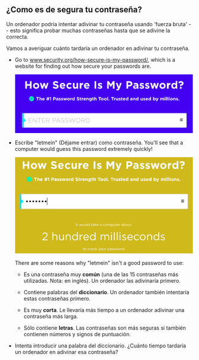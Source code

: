 ## ¿Como es de segura tu contraseña?

Un ordenador podría intentar adivinar tu contraseña usando 'fuerza bruta' -- esto significa probar muchas contraseñas hasta que se adivine la correcta.

Vamos a averiguar cuánto tardaría un ordenador en adivinar tu contraseña.



+ Go to <a href="https://www.security.org/how-secure-is-my-password/" target="_blank">www.security.org/how-secure-is-my-password/</a>, which is a website for finding out how secure your passwords are.

    ![captura de pantalla](images/passwords-secure.png)

+ Escribe "letmein" (Déjame entrar) como contraseña. You'll see that a computer would guess this password extremely quickly!

    ![captura de pantalla](images/passwords-letmein.png)

    There are some reasons why "letmein" isn't a good password to use:

    + Es una contraseña muy __común__ (una de las 15 contraseñas más utilizadas. Nota: en inglés). Un ordenador las adivinaría primero.

    + Contiene palabras del __diccionario__. Un ordenador también intentaría estas contraseñas primero.

    + Es muy __corta__. Le llevaría más tiempo a un ordenador adivinar una contraseña más larga.

    + Sólo contiene __letras__. Las contraseñas son más seguras si también contienen números y signos de puntuación.

+ Intenta introducir una palabra del diccionario. ¿Cuánto tiempo tardaría un ordenador en adivinar esa contraseña? 

